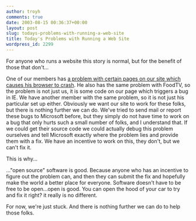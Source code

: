 ```yaml
---
author: troyh
comments: true
date: 2003-08-15 00:36:37+00:00
layout: post
slug: todays-problems-with-running-a-web-site
title: Today's Problems with Running a Web Site
wordpress_id: 2299
---
```


For anyone who runs a website this story is normal, but for the benefit of those that don't...

One of our members has [a problem with certain pages on our site which causes his browser to crash](http://www.recipezaar.com/bb/viewtopic.zsp?t=42884).  He also has the same problem with FoodTV, so the problem is not just us, it is some code on our page which triggers a bug in IE.  We have another member with the same problem, so it is not just his particular set up either.  Obviously we want our site to work for these folks, but there is nothing further we can do.  We've tried to send mail or report these bugs to Microsoft before, but they simply do not have time to work on a bug that only hurts such a small number of folks, and I understand that.  If we could get their source code we could actually debug this problem ourselves and tell Microsoft exactly where the problem lies and provide them with a fix.  We have an incentive to work on this, they don't, but we can't fix it.

This is why...
<!-- more -->
..."open source" software is good.  Because anyone who has an incentive to figure out the problem can, and then they can submit the fix and hopefully make the world a better place for everyone.  Software doesn't have to be free to be open...open is good.  You can open the hood of your car to try and fix it right? it really is no different.

For now, we're just stuck.  And there is nothing further we can do to help those folks.
